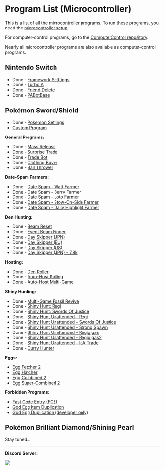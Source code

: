 # Program List (Microcontroller)

This is a list of all the microcontroller programs. To run these programs, you need the [microcontroller setup](/Wiki/Hardware/README.md).

For computer-control programs, go to the [ComputerControl repository](https://github.com/PokemonAutomation/ComputerControl/blob/master/Wiki/Programs/README.md).

Nearly all microcontroller programs are also available as computer-control programs.

## Nintendo Switch

- Done - [Framework Setttings](NintendoSwitch/FrameworkSettings.md)
- Done - [Turbo A](NintendoSwitch/TurboA.md)
- Done - [Friend Delete](NintendoSwitch/FriendDelete.md)
- Done - [PABotBase](NintendoSwitch/PABotBase.md)

## Pokémon Sword/Shield

- Done - [Pokemon Settings](PokemonSwSh/PokemonSettings.md)
- [Custom Program](PokemonSwSh/CustomProgram.md)

**General Programs:**
- Done - [Mass Release](PokemonSwSh/MassRelease.md)
- Done - [Surprise Trade](PokemonSwSh/SurpriseTrade.md)
- Done - [Trade Bot](PokemonSwSh/TradeBot.md)
- Done - [Clothing Buyer](PokemonSwSh/ClothingBuyer.md)
- Done - [Ball Thrower](PokemonSwSh/BallThrower.md)

**Date-Spam Farmers:**
- Done - [Date Spam - Watt Farmer](PokemonSwSh/DateSpam-WattFarmer.md)
- Done - [Date Spam - Berry Farmer](PokemonSwSh/DateSpam-BerryFarmer.md)
- Done - [Date Spam - Loto Farmer](PokemonSwSh/DateSpam-LotoFarmer.md)
- Done - [Date Spam - Stow-On-Side Farmer](PokemonSwSh/DateSpam-StowOnSideFarmer.md)
- Done - [Date Spam - Daily Highlight Farmer](PokemonSwSh/DateSpam-DailyHighlightFarmer.md)

**Den Hunting:**
- Done - [Beam Reset](PokemonSwSh/BeamReset.md)
- Done - [Event Beam Finder](PokemonSwSh/EventBeamFinder.md)
- Done - [Day Skipper (JPN)](PokemonSwSh/DaySkipperJPN.md)
- Done - [Day Skipper (EU)](PokemonSwSh/DaySkipperEU.md)
- Done - [Day Skipper (US)](PokemonSwSh/DaySkipperUS.md)
- Done - [Day Skipper (JPN) - 7.8k](PokemonSwSh/DaySkipperJPN-7.8k.md)

**Hosting:**
- Done - [Den Roller](PokemonSwSh/DenRoller.md)
- Done - [Auto-Host Rolling](PokemonSwSh/AutoHost-Rolling.md)
- Done - [Auto-Host Multi-Game](PokemonSwSh/AutoHost-MultiGame.md)

**Shiny Hunting:**
- Done - [Multi-Game Fossil Revive](PokemonSwSh/MultiGameFossil.md)
- Done - [Shiny Hunt: Regi](PokemonSwSh/ShinyHunt-Regi.md)
- Done - [Shiny Hunt: Swords Of Justice](PokemonSwSh/ShinyHunt-SwordsOfJustice.md)
- Done - [Shiny Hunt Unattended - Regi](PokemonSwSh/ShinyHuntUnattended-Regi.md)
- Done - [Shiny Hunt Unattended - Swords Of Justice](PokemonSwSh/ShinyHuntUnattended-SwordsOfJustice.md)
- Done - [Shiny Hunt Unattended - Strong Spawn](PokemonSwSh/ShinyHuntUnattended-StrongSpawn.md)
- Done - [Shiny Hunt Unattended - Regigigas](PokemonSwSh/ShinyHuntUnattended-Regigigas.md)
- Done - [Shiny Hunt Unattended - Regigigas2](PokemonSwSh/ShinyHuntUnattended-Regigigas2.md)
- Done - [Shiny Hunt Unattended - IoA Trade](PokemonSwSh/ShinyHuntUnattended-IoATrade.md)
- Done - [Curry Hunter](PokemonSwSh/CurryHunter.md)

**Eggs:**
- [Egg Fetcher 2](PokemonSwSh/EggFetcher2.md)
- [Egg Hatcher](PokemonSwSh/EggHatcher.md)
- [Egg Combined 2](PokemonSwSh/EggCombined2.md)
- [Egg Super-Combined 2](PokemonSwSh/EggSuperCombined2.md)

**Forbidden Programs:**
- [Fast Code Entry (FCE)](PokemonSwSh/FastCodeEntry.md)
- [God Egg Item Duplication](PokemonSwSh/GodEggItemDupe.md)
- [God Egg Duplication (developer only)](PokemonSwSh/GodEggDuplication.md)


## Pokémon Brilliant Diamond/Shining Pearl

Stay tuned...


<hr>

**Discord Server:** 

[<img src="https://canary.discordapp.com/api/guilds/695809740428673034/widget.png?style=banner2">](https://discord.gg/cQ4gWxN)


